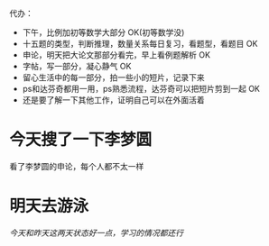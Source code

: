 代办：
+ 下午，比例加初等数学大部分  OK(初等数学没)
+ 十五题的类型，判断推理，数量关系每日复习，看题型，看题目 OK
+ 申论，明天把大论文那部分看完，早上看例题解析 OK
+ 字帖，写一部分，凝心静气  OK
+ 留心生活中的每一部分，拍一些小的短片，记录下来
+ ps和达芬奇都用一用，ps熟悉流程，达芬奇可以把短片剪到一起  OK
+ 还是要了解一下其他工作，证明自己可以在外面活着


# 今天搜了一下李梦圆
看了李梦圆的申论，每个人都不太一样

# 明天去游泳

*今天和昨天这两天状态好一点，学习的情况都还行*